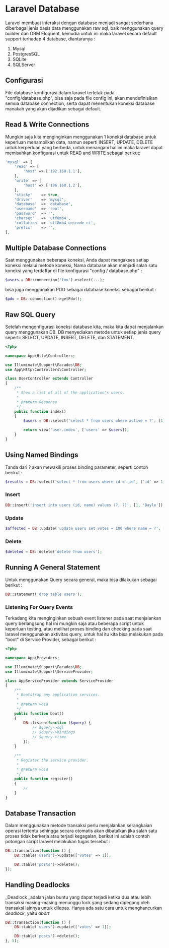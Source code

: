 # Laravel Database

Laravel membuat interaksi dengan database menjadi sangat sederhana diberbagai jenis basis data menggunakan raw sql, baik menggunakan query builder dan ORM Eloquent, kemudia untuk ini maka laravel secara default support terhadap 4 database, diantaranya :

1. Mysql
2. PostgresSQL
3. SQLite
4. SQLServer

## Configurasi

File database konfigurasi dalam laravel terletak pada "config/database.php", bisa saja pada file config ini, akan mendefinisikan semua database connection, serta dapat menentukan koneksi database manakah yang akan dijadikan sebagai default.

## Read & Write Connections

Mungkin saja kita menginginkan menggunakan 1 koneksi database untuk keperluan menampilkan data, namun seperti INSERT, UPDATE, DELETE untuk kerperluan yang berbeda, untuk menangani hal ini maka laravel dapat memisahkan konfigurasi untuk READ and WRITE sebagai berikut:

```php
'mysql' => [
    'read' => [
        'host' => ['192.168.1.1'],
    ],
    'write' => [
        'host' => ['196.168.1.2'],
    ],
    'sticky'    => true,
    'driver'    => 'mysql',
    'database'  => 'database',
    'username'  => 'root',
    'password'  => '',
    'charset'   => 'utf8mb4',
    'collation' => 'utf8mb4_unicode_ci',
    'prefix'    => '',
],
```

## Multiple Database Connections

Saat menggunakan beberapa koneksi, Anda dapat mengakses setiap koneksi melalui metode koneksi, Nama database akan menjadi salah satu koneksi yang terdaftar di file konfigurasi "config / database.php" :

```php
$users = DB::connection('foo')->select(...);
```

bisa juga menggunakan PDO sebagai database koneksi sebagai berikut :

```php
$pdo = DB::connection()->getPdo();
```

## Raw SQL Query

Setelah mengonfigurasi koneksi database kita, maka kita dapat menjalankan query menggunakan DB. DB menyediakan metode untuk setiap jenis query seperti: SELECT, UPDATE, INSERT, DELETE, dan STATEMENT.

```php
<?php

namespace App\Http\Controllers;

use Illuminate\Support\Facades\DB;
use App\Http\Controllers\Controller;

class UserController extends Controller
{
    /**
     * Show a list of all of the application's users.
     *
     * @return Response
     */
    public function index()
    {
        $users = DB::select('select * from users where active = ?', [1]);

        return view('user.index', ['users' => $users]);
    }
}
```

## Using Named Bindings

Tanda dari ? akan mewakili proses binding parameter, seperti contoh berikut :

```php
$results = DB::select('select * from users where id = :id', ['id' => 1]);
```

### Insert

```php
DB::insert('insert into users (id, name) values (?, ?)', [1, 'Dayle']);
```

### Update

```php
$affected = DB::update('update users set votes = 100 where name = ?', ['John']);
```

### Delete

```php
$deleted = DB::delete('delete from users');
```

## Running A General Statement

Untuk menggunakan Query secara general, maka bisa dilakukan sebagai berikut :

```php
DB::statement('drop table users');
```

### Listening For Query Events

Terkadang kita menginginkan sebuah event listener pada saat menjalankan query berlangsung hal ini mungkin saja atau  beberapa script untuk keperluan testing, atau melihat proses binding dan checking pada saat laravel menggunakan aktivitas query, untuk hal itu kita bisa melakukan pada "boot" di Service Provider, sebagai berikut :

```php
<?php

namespace App\Providers;

use Illuminate\Support\Facades\DB;
use Illuminate\Support\ServiceProvider;

class AppServiceProvider extends ServiceProvider
{
    /**
     * Bootstrap any application services.
     *
     * @return void
     */
    public function boot()
    {
        DB::listen(function ($query) {
            // $query->sql
            // $query->bindings
            // $query->time
        });
    }

    /**
     * Register the service provider.
     *
     * @return void
     */
    public function register()
    {
        //
    }
}
```

## Database Transaction

Dalam menggunakan metode transaksi perlu menjalankan serangkaian operasi tertentu sehingga secara otomatis akan dibatalkan jika salah satu proses tidak berkerja atau terjadi kegagalan, berikut ini adalah contoh potongan script laravel melakukan tugas tersebut :

```php
DB::transaction(function () {
    DB::table('users')->update(['votes' => 1]);

    DB::table('posts')->delete();
});
```

## Handling Deadlocks

_Deadlock _adalah jalan buntu yang dapat terjadi ketika dua atau lebih transaksi masing-masing menunggu lock yang sedang dipegang oleh transaksi lainnya untuk dilepas. Hanya ada satu cara untuk menghancurkan  _deadlock_, yaitu _abort_

```php
DB::transaction(function () {
    DB::table('users')->update(['votes' => 1]);

    DB::table('posts')->delete();
}, 5);
```



